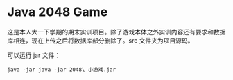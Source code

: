 # Java 2048 Game

这是本人大一下学期的期末实训项目。除了游戏本体之外实训内容还有要求和数据库相连，现在上传之后将数据库部分删除了。src 文件夹为项目源码。

可以运行 jar 文件：

```
java -jar java -jar 2048\ 小游戏.jar
```

